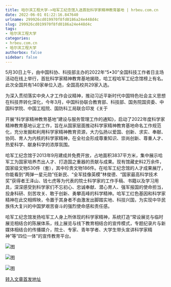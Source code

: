 ```yaml
---
title: 哈尔滨工程大学->哈军工纪念馆入选首批科学家精神教育基地 | hrbeu.com.cn
date: 2022-06-01 01:22:16.847640
urlname: 299926cd019970f8fd0186a24e448d4c
slug: 299926cd019970f8fd0186a24e448d4c
tags: 
- 哈尔滨工程大学
categories:
- hrbeu.com.cn
- 哈尔滨工程大学
authorbox: false
sidebar: false
---
```

5月30日上午，由中国科协、科技部主办的2022年“5•30”全国科技工作者日主场活动在线上举行，首批科学家精神教育基地揭晓，哈工程哈军工纪念馆榜上有名。此次全国共有140家单位入选，全国高校共29家入选。

为深入贯彻落实中央人才工作会议精神，推动习近平新时代中国特色社会主义思想在科技界转化深化，今年3月，中国科协联合教育部、科技部、国务院国资委、中国科学院、中国工程院、国防科工局联合印发《关于
<!--more-->
开展“科学家精神教育基地”建设与服务管理工作的通知》，启动了2022年度科学家精神教育基地认定工作，旨在从国家层面推动科学家精神教育基地命名工作规范化，充分发掘和利用科学家精神教育资源，大力弘扬以爱国、创新、求实、奉献、协同、育人为内核的科学家精神，在全社会形成尊重知识、崇尚创新、尊重人才、热爱科学、献身科学的浓厚氛围。

哈军工纪念馆于2013年9月建成并免费开放，占地面积3837平方米，集中展示哈军工为国家培养杰出人才、打造国之重器的贡献与成果。现有馆藏史料2万余件，国家级文物530件（套），其中珍贵文物186件。在哈军工纪念馆的人才成果展厅，你能看到“两弹一星元勋”任新民、“全军挂像英模”林俊德、“国家最高科学技术奖”获得者王泽山、钱七虎等为代表的院士科学家的工作手稿、书籍以及学习用具，深深感受到科学家们不忘初心、忠诚奉献、潜心育人、强军报国的使命担当，投身科研、刻苦攻关、敢于创新、勇攀高峰的科学精神。哈军工红色基因和科学家精神在此交相辉映，令置于其身者不由激发出脚踏实地、科技兴国，为实现中华民族伟大复兴的中国梦艰苦奋斗的强烈使命感和责任感。

哈军工纪念馆发扬哈军工人身上所体现的科学家精神，系统打造“常设展览与临时展览相结合的陈展体系，线上展览与线下教育相结合的宣传模式，专题纪录片与新媒体相结合的传播媒介，院士、专家、青年学者、大学生带头宣讲科学家精神”等“四位一体”的宣传教育平台。

![图](http://gongxue.cn/__local/F/A4/20/9BD2B328C317A816FE56120C81D_1D1E14A5_13BDB.jpg)

![图](http://gongxue.cn/__local/2/4B/0D/1C5A6C3990039CFA68A023764D1_86C6DD96_16632.jpg)

![图](http://gongxue.cn/__local/9/C9/7A/CBC648813ACF833543A229145D4_76454554_B045.jpg)

[转入文章首发地址](http://gongxue.cn/info/1141/71115.htm)